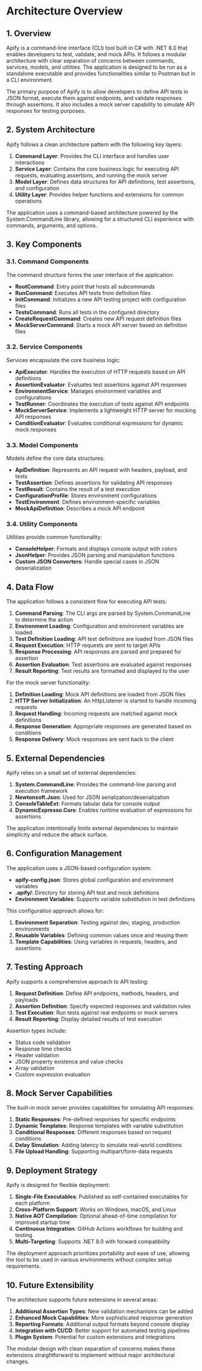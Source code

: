 # Architecture Overview

## 1. Overview

Apify is a command-line interface (CLI) tool built in C# with .NET 8.0 that enables developers to test, validate, and mock APIs. It follows a modular architecture with clear separation of concerns between commands, services, models, and utilities. The application is designed to be run as a standalone executable and provides functionalities similar to Postman but in a CLI environment.

The primary purpose of Apify is to allow developers to define API tests in JSON format, execute them against endpoints, and validate responses through assertions. It also includes a mock server capability to simulate API responses for testing purposes.

## 2. System Architecture

Apify follows a clean architecture pattern with the following key layers:

1. **Command Layer**: Provides the CLI interface and handles user interactions
2. **Service Layer**: Contains the core business logic for executing API requests, evaluating assertions, and running the mock server
3. **Model Layer**: Defines data structures for API definitions, test assertions, and configuration
4. **Utility Layer**: Provides helper functions and extensions for common operations

The application uses a command-based architecture powered by the System.CommandLine library, allowing for a structured CLI experience with commands, arguments, and options.

## 3. Key Components

### 3.1. Command Components

The command structure forms the user interface of the application:

- **RootCommand**: Entry point that hosts all subcommands
- **RunCommand**: Executes API tests from definition files
- **InitCommand**: Initializes a new API testing project with configuration files
- **TestsCommand**: Runs all tests in the configured directory
- **CreateRequestCommand**: Creates new API request definition files
- **MockServerCommand**: Starts a mock API server based on definition files

### 3.2. Service Components

Services encapsulate the core business logic:

- **ApiExecutor**: Handles the execution of HTTP requests based on API definitions
- **AssertionEvaluator**: Evaluates test assertions against API responses
- **EnvironmentService**: Manages environment variables and configurations
- **TestRunner**: Coordinates the execution of tests against API endpoints
- **MockServerService**: Implements a lightweight HTTP server for mocking API responses
- **ConditionEvaluator**: Evaluates conditional expressions for dynamic mock responses

### 3.3. Model Components

Models define the core data structures:

- **ApiDefinition**: Represents an API request with headers, payload, and tests
- **TestAssertion**: Defines assertions for validating API responses
- **TestResult**: Contains the result of a test execution
- **ConfigurationProfile**: Stores environment configurations
- **TestEnvironment**: Defines environment-specific variables
- **MockApiDefinition**: Describes a mock API endpoint

### 3.4. Utility Components

Utilities provide common functionality:

- **ConsoleHelper**: Formats and displays console output with colors
- **JsonHelper**: Provides JSON parsing and manipulation functions
- **Custom JSON Converters**: Handle special cases in JSON deserialization

## 4. Data Flow

The application follows a consistent flow for executing API tests:

1. **Command Parsing**: The CLI args are parsed by System.CommandLine to determine the action
2. **Environment Loading**: Configuration and environment variables are loaded
3. **Test Definition Loading**: API test definitions are loaded from JSON files
4. **Request Execution**: HTTP requests are sent to target APIs
5. **Response Processing**: API responses are parsed and prepared for assertion
6. **Assertion Evaluation**: Test assertions are evaluated against responses
7. **Result Reporting**: Test results are formatted and displayed to the user

For the mock server functionality:

1. **Definition Loading**: Mock API definitions are loaded from JSON files
2. **HTTP Server Initialization**: An HttpListener is started to handle incoming requests
3. **Request Handling**: Incoming requests are matched against mock definitions
4. **Response Generation**: Appropriate responses are generated based on conditions
5. **Response Delivery**: Mock responses are sent back to the client

## 5. External Dependencies

Apify relies on a small set of external dependencies:

1. **System.CommandLine**: Provides the command-line parsing and execution framework
2. **Newtonsoft.Json**: Used for JSON serialization/deserialization
3. **ConsoleTableExt**: Formats tabular data for console output
4. **DynamicExpresso.Core**: Enables runtime evaluation of expressions for assertions

The application intentionally limits external dependencies to maintain simplicity and reduce the attack surface.

## 6. Configuration Management

The application uses a JSON-based configuration system:

- **apify-config.json**: Stores global configuration and environment variables
- **.apify/**: Directory for storing API test and mock definitions
- **Environment Variables**: Supports variable substitution in test definitions

This configuration approach allows for:

1. **Environment Separation**: Testing against dev, staging, production environments
2. **Reusable Variables**: Defining common values once and reusing them
3. **Template Capabilities**: Using variables in requests, headers, and assertions

## 7. Testing Approach

Apify supports a comprehensive approach to API testing:

1. **Request Definition**: Define API endpoints, methods, headers, and payloads
2. **Assertion Definition**: Specify expected responses and validation rules
3. **Test Execution**: Run tests against real endpoints or mock servers
4. **Result Reporting**: Display detailed results of test execution

Assertion types include:

- Status code validation
- Response time checks
- Header validation
- JSON property existence and value checks
- Array validation
- Custom expression evaluation

## 8. Mock Server Capabilities

The built-in mock server provides capabilities for simulating API responses:

1. **Static Responses**: Pre-defined responses for specific endpoints
2. **Dynamic Templates**: Response templates with variable substitution
3. **Conditional Responses**: Different responses based on request conditions
4. **Delay Simulation**: Adding latency to simulate real-world conditions
5. **File Upload Handling**: Supporting multipart/form-data requests

## 9. Deployment Strategy

Apify is designed for flexible deployment:

1. **Single-File Executables**: Published as self-contained executables for each platform
2. **Cross-Platform Support**: Works on Windows, macOS, and Linux
3. **Native AOT Compilation**: Optional ahead-of-time compilation for improved startup time
4. **Continuous Integration**: GitHub Actions workflows for building and testing
5. **Multi-Targeting**: Supports .NET 8.0 with forward compatibility

The deployment approach prioritizes portability and ease of use, allowing the tool to be used in various environments without complex setup requirements.

## 10. Future Extensibility

The architecture supports future extensions in several areas:

1. **Additional Assertion Types**: New validation mechanisms can be added
2. **Enhanced Mock Capabilities**: More sophisticated response generation
3. **Reporting Formats**: Additional output formats beyond console display
4. **Integration with CI/CD**: Better support for automated testing pipelines
5. **Plugin System**: Potential for custom extensions and integrations

The modular design with clean separation of concerns makes these extensions straightforward to implement without major architectural changes.